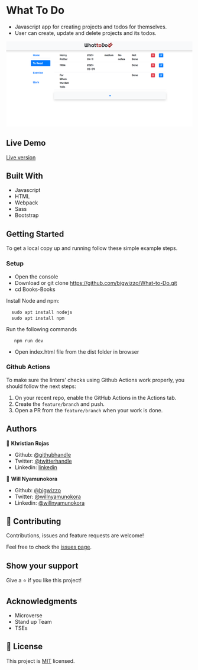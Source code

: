# What To Do

- Javascript app for creating projects and todos for themselves.
- User can create, update and delete projects and its todos.

![screenshot](src/images/screenshot.png)

## Live Demo

[Live version](https://bigwizzo.github.io/What-to-Do/)

## Built With

- Javascript
- HTML
- Webpack
- Sass
- Bootstrap

## Getting Started

To get a local copy up and running follow these simple example steps.

### Setup

- Open the console
- Download or git clone https://github.com/bigwizzo/What-to-Do.git
- cd Books-Books

Install Node and npm:

```
  sudo apt install nodejs
  sudo apt install npm
```

Run the following commands

```
   npm run dev
```

- Open index.html file from the dist folder in browser

### Github Actions

To make sure the linters' checks using Github Actions work properly, you should follow the next steps:

1. On your recent repo, enable the GitHub Actions in the Actions tab.
2. Create the `feature/branch` and push.
3. Open a PR from the `feature/branch` when your work is done.

## Authors

👤 **Khristian Rojas**

- Github: [@githubhandle](https://github.com/karmaester)
- Twitter: [@twitterhandle](https://twitter.com/karmaendlich)
- Linkedin: [linkedin](https://www.linkedin.com/in/khristian-rojas/)

👤 **Will Nyamunokora**

- Github: [@bigwizzo](https://github.com/bigwizzo)
- Twitter: [@willnyamunokora](https://twitter.com/willnyamunokora)
- Linkedin: [@willnyamunokora](https://linkedin.com/in/willnyamunokora)

## 🤝 Contributing

Contributions, issues and feature requests are welcome!

Feel free to check the [issues page](https://github.com/bigwizzo/What-to-Do/issues).

## Show your support

Give a ⭐️ if you like this project!

## Acknowledgments

- Microverse
- Stand up Team
- TSEs

## 📝 License

This project is [MIT](https://opensource.org/licenses/MIT) licensed.
